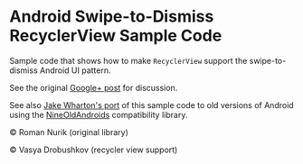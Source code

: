 Android Swipe-to-Dismiss RecyclerView Sample Code
====================================

Sample code that shows how to make `RecyclerView` support the swipe-to-dismiss Android UI pattern.

See the original [Google+ post](https://plus.google.com/+RomanNurik/posts/Fgo1p5uWZLu) for discussion.

See also [Jake Wharton's port](https://github.com/JakeWharton/SwipeToDismissNOA) of this sample code to old versions of Android using the [NineOldAndroids](http://nineoldandroids.com/) compatibility library.

© Roman Nurik (original library)

© Vasya Drobushkov (recycler view support)
